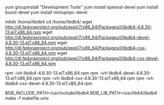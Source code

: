 yum groupinstall "Development Tools"
yum install openssl-devel
yum install boost-devel
yum install miniupnpc-devel


mkdir /home/libdb4
cd /home/libdb4/
wget http://dl.fedoraproject.org/pub/epel/7/x86_64/Packages/l/libdb4-4.8.30-13.el7.x86_64.rpm
wget http://dl.fedoraproject.org/pub/epel/7/x86_64/Packages/l/libdb4-devel-4.8.30-13.el7.x86_64.rpm
wget http://dl.fedoraproject.org/pub/epel/7/x86_64/Packages/l/libdb4-cxx-4.8.30-13.el7.x86_64.rpm
wget http://dl.fedoraproject.org/pub/epel/7/x86_64/Packages/l/libdb4-cxx-devel-4.8.30-13.el7.x86_64.rpm

rpm -ivh libdb4-4.8.30-13.el7.x86_64.rpm
rpm -ivh libdb4-devel-4.8.30-13.el7.x86_64.rpm
rpm -ivh libdb4-cxx-4.8.30-13.el7.x86_64.rpm
rpm -ivh libdb4-cxx-devel-4.8.30-13.el7.x86_64.rpm


BDB_INCLUDE_PATH=/usr/include/libdb4 BDB_LIB_PATH=/usr/lib64/libdb4 make -f makefile.unix 
